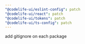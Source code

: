 ```yaml
---
"@codelife-ui/eslint-config": patch
"@codelife-ui/react": patch
"@codelife-ui/tokens": patch
"@codelife-ui/ts-config": patch
---
```


add gitignore on each package
